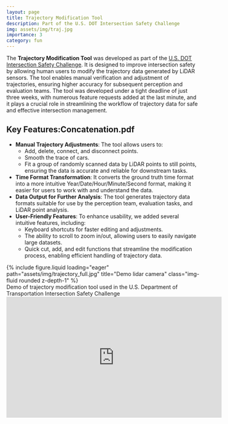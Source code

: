```yaml
---
layout: page
title: Trajectory Modification Tool
description: Part of the U.S. DOT Intersection Safety Challenge
img: assets/img/traj.jpg
importance: 3
category: fun
---
```


The **Trajectory Modification Tool** was developed as part of the <a href="https://www.transportation.gov/briefing-room/us-dot-announces-winners-intersection-safety-challenge-stage-1b-system-assessment-and"> U.S. DOT Intersection Safety Challenge</a>. It is designed to improve intersection safety by allowing human users to modify the trajectory data generated by LiDAR sensors. The tool enables manual verification and adjustment of trajectories, ensuring higher accuracy for subsequent perception and evaluation teams. The tool was developed under a tight deadline of just three weeks, with numerous feature requests added at the last minute, and it plays a crucial role in streamlining the workflow of trajectory data for safe and effective intersection management.

## Key Features:Concatenation.pdf
- **Manual Trajectory Adjustments**: The tool allows users to:
    - Add, delete, connect, and disconnect points.
    - Smooth the trace of cars.
    - Fit a group of randomly scanned data by LiDAR points to still points, ensuring the data is accurate and reliable for downstream tasks.
- **Time Format Transformation**: It converts the ground truth time format into a more intuitive Year/Date/Hour/Minute/Second format, making it easier for users to work with and understand the data.
- **Data Output for Further Analysis**: The tool generates trajectory data formats suitable for use by the perception team, evaluation tasks, and LiDAR point analysis.
- **User-Friendly Features**: To enhance usability, we added several intuitive features, including:
    - Keyboard shortcuts for faster editing and adjustments.
    - The ability to scroll to zoom in/out, allowing users to easily navigate large datasets.
    - Quick cut, add, and edit functions that streamline the modification process, enabling efficient handling of trajectory data.


<div class="row">
    <div class="col-sm mt-3 mt-md-0">
        {% include figure.liquid loading="eager" path="assets/img/trajectory_full.jpg" title="Demo lidar camera" class="img-fluid rounded z-depth-1" %}
    </div>
</div>
<div class="caption">
    Demo of trajectory modification tool used in the U.S. Department of Transportation Intersection Safety Challenge
</div>

<iframe width="560" height="315" src="https://www.youtube.com/embed/GWEVjEMRPQI?si=ZBGWNHUy-JOlWIrF" title="YouTube video player" frameborder="0" allow="accelerometer; autoplay; clipboard-write; encrypted-media; gyroscope; picture-in-picture; web-share" referrerpolicy="strict-origin-when-cross-origin" allowfullscreen></iframe>